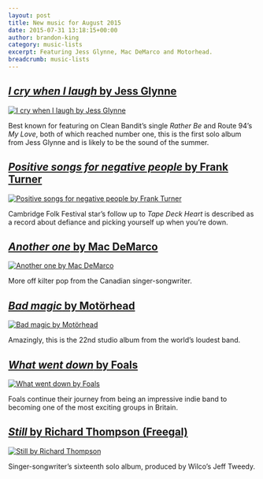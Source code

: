 ```yaml
---
layout: post
title: New music for August 2015
date: 2015-07-31 13:18:15+00:00
author: brandon-king
category: music-lists
excerpt: Featuring Jess Glynne, Mac DeMarco and Motorhead.
breadcrumb: music-lists
---
```

## [<cite>I cry when I laugh</cite> by Jess Glynne](https://suffolk.spydus.co.uk/cgi-bin/spydus.exe/ENQ/OPAC/BIBENQ/16769691?QRY=CTIBIB%3C%20IRN(50741997)&QRYTEXT=I%20cry%20when%20I%20laugh%20%5Bsound%20recording%5D)

[![I cry when I laugh by Jess Glynne](http://suffolklibraries.co.uk/wp-content/uploads/2015/07/icrywhenilaugh.jpg)](https://suffolk.spydus.co.uk/cgi-bin/spydus.exe/ENQ/OPAC/BIBENQ/16769691?QRY=CTIBIB%3C%20IRN(50741997)&QRYTEXT=I%20cry%20when%20I%20laugh%20%5Bsound%20recording%5D)

Best known for featuring on Clean Bandit&#8217;s single <cite>Rather Be</cite> and Route 94&#8217;s <cite>My Love</cite>, both of which reached number one, this is the first solo album from Jess Glynne and is likely to be the sound of the summer.

## [<cite>Positive songs for negative people</cite> by Frank Turner](https://suffolk.spydus.co.uk/cgi-bin/spydus.exe/ENQ/OPAC/BIBENQ/16772161?QRY=CTIBIB%3C%20IRN(51020410)&QRYTEXT=Positive%20songs%20for%20negative%20people%20%5Bsound%20recording%5D)

[![Positive songs for negative people by Frank Turner](http://suffolklibraries.co.uk/wp-content/uploads/2015/07/positivesongsnegativepeople.jpg)](https://suffolk.spydus.co.uk/cgi-bin/spydus.exe/ENQ/OPAC/BIBENQ/16772161?QRY=CTIBIB%3C%20IRN(51020410)&QRYTEXT=Positive%20songs%20for%20negative%20people%20%5Bsound%20recording%5D)

Cambridge Folk Festival star’s follow up to <cite>Tape Deck Heart</cite> is described as a record about defiance and picking yourself up when you&#8217;re down.

## [<cite>Another one</cite> by Mac DeMarco](https://suffolk.spydus.co.uk/cgi-bin/spydus.exe/ENQ/OPAC/BIBENQ/16774270?QRY=CTIBIB%3C%20IRN(52484856)&QRYTEXT=Another%20one%20%5Bsound%20recording%5D)

[![Another one by Mac DeMarco](http://suffolklibraries.co.uk/wp-content/uploads/2015/07/anotherone.jpg)](https://suffolk.spydus.co.uk/cgi-bin/spydus.exe/ENQ/OPAC/BIBENQ/16774270?QRY=CTIBIB%3C%20IRN(52484856)&QRYTEXT=Another%20one%20%5Bsound%20recording%5D)

More off kilter pop from the Canadian singer-songwriter.

## [<cite>Bad magic</cite> by Motörhead](https://suffolk.spydus.co.uk/cgi-bin/spydus.exe/ENQ/OPAC/BIBENQ/16778804?QRY=CTIBIB%3C%20IRN(53236952)&QRYTEXT=Bad%20magic%20%5Bsound%20recording%5D)

[![Bad magic by Motörhead](http://suffolklibraries.co.uk/wp-content/uploads/2015/07/badmagic.jpg)](https://suffolk.spydus.co.uk/cgi-bin/spydus.exe/ENQ/OPAC/BIBENQ/16778804?QRY=CTIBIB%3C%20IRN(53236952)&QRYTEXT=Bad%20magic%20%5Bsound%20recording%5D)

Amazingly, this is the 22nd studio album from the world’s loudest band.

## [<cite>What went down</cite> by Foals](https://suffolk.spydus.co.uk/cgi-bin/spydus.exe/ENQ/OPAC/BIBENQ/16779885?QRY=CTIBIB%3C%20IRN(53434684)&QRYTEXT=What%20went%20down%20%5Bsound%20recording%5D)

[![What went down by Foals](http://suffolklibraries.co.uk/wp-content/uploads/2015/07/whatwentdown.jpg)](https://suffolk.spydus.co.uk/cgi-bin/spydus.exe/ENQ/OPAC/BIBENQ/16779885?QRY=CTIBIB%3C%20IRN(53434684)&QRYTEXT=What%20went%20down%20%5Bsound%20recording%5D)

Foals continue their journey from being an impressive indie band to becoming one of the most exciting groups in Britain.

## [<cite>Still</cite> by Richard Thompson (Freegal)](http://suffolklibraries.freegalmusic.com/artists/view/UmljaGFyZCBUaG9tcHNvbg==/805520931311/aW9kYQ==)

[![Still by Richard Thompson](http://suffolklibraries.co.uk/wp-content/uploads/2015/07/still.jpg)](http://suffolklibraries.freegalmusic.com/artists/view/UmljaGFyZCBUaG9tcHNvbg==/805520931311/aW9kYQ==)

Singer-songwriter&#8217;s sixteenth solo album, produced by Wilco&#8217;s Jeff Tweedy.
